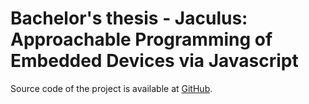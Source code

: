 # Bachelor's thesis - Jaculus: Approachable Programming of Embedded Devices via Javascript

Source code of the project is available at [GitHub](https://github.com/cubicap/Jaculus).
